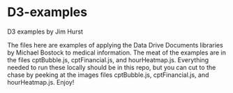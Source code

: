 # D3-examples
D3 examples by Jim Hurst

The files here are examples of applying the Data Drive Documents libraries by Michael Bostock to medical information. The meat of the 
examples are in the files cptBubble.js, cptFinancial.js, and hourHeatmap.js. Everything needed to run these locally should be in this
repo, but you can cut to the chase by peeking at the images files cptBubble.js, cptFinancial.js, and hourHeatmap.js. Enjoy!
